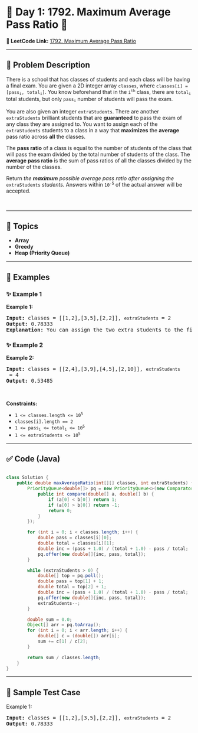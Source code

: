 # 📌 Day 1: 1792. Maximum Average Pass Ratio 🎯

**🔗 LeetCode Link:** [1792. Maximum Average Pass Ratio](https://leetcode.com/problems/maximum-average-pass-ratio/)

---

## 🧩 Problem Description

<p>There is a school that has classes of students and each class will be having a final exam. You are given a 2D integer array <code>classes</code>, where <code>classes[i] = [pass<sub>i</sub>, total<sub>i</sub>]</code>. You know beforehand that in the <code>i<sup>th</sup></code> class, there are <code>total<sub>i</sub></code> total students, but only <code>pass<sub>i</sub></code> number of students will pass the exam.</p>

<p>You are also given an integer <code>extraStudents</code>. There are another <code>extraStudents</code> brilliant students that are <strong>guaranteed</strong> to pass the exam of any class they are assigned to. You want to assign each of the <code>extraStudents</code> students to a class in a way that <strong>maximizes</strong> the <strong>average</strong> pass ratio across <strong>all</strong> the classes.</p>

<p>The <strong>pass ratio</strong> of a class is equal to the number of students of the class that will pass the exam divided by the total number of students of the class. The <strong>average pass ratio</strong> is the sum of pass ratios of all the classes divided by the number of the classes.</p>

<p>Return <em>the <strong>maximum</strong> possible average pass ratio after assigning the </em><code>extraStudents</code><em> students. </em>Answers within <code>10<sup>-5</sup></code> of the actual answer will be accepted.</p>

<p>&nbsp;</p>
<p><strong class="example">

---

## 🧠 Topics

- Array
- Greedy
- Heap (Priority Queue)
---

## 🧩 Examples

### ✨ Example 1

Example 1:</strong></p>

<pre>
<strong>Input:</strong> classes = [[1,2],[3,5],[2,2]], <code>extraStudents</code> = 2
<strong>Output:</strong> 0.78333
<strong>Explanation:</strong> You can assign the two extra students to the first class. The average pass ratio will be equal to (3/4 + 3/5 + 2/2) / 3 = 0.78333.
</pre>

<p><strong class="example">

### ✨ Example 2

Example 2:</strong></p>

<pre>
<strong>Input:</strong> classes = [[2,4],[3,9],[4,5],[2,10]], <code>extraStudents</code> = 4
<strong>Output:</strong> 0.53485
</pre>

<p>&nbsp;</p>
<p><strong>Constraints:</strong></p>

<ul>
	<li><code>1 &lt;= classes.length &lt;= 10<sup>5</sup></code></li>
	<li><code>classes[i].length == 2</code></li>
	<li><code>1 &lt;= pass<sub>i</sub> &lt;= total<sub>i</sub> &lt;= 10<sup>5</sup></code></li>
	<li><code>1 &lt;= extraStudents &lt;= 10<sup>5</sup></code></li>
</ul>

---

## ✅ Code (Java)

```java

class Solution {
    public double maxAverageRatio(int[][] classes, int extraStudents) {
        PriorityQueue<double[]> pq = new PriorityQueue<>(new Comparator<double[]>() {
            public int compare(double[] a, double[] b) {
                if (a[0] < b[0]) return 1;
                if (a[0] > b[0]) return -1;
                return 0;
            }
        });

        for (int i = 0; i < classes.length; i++) {
            double pass = classes[i][0];
            double total = classes[i][1];
            double inc = (pass + 1.0) / (total + 1.0) - pass / total;
            pq.offer(new double[]{inc, pass, total});
        }

        while (extraStudents > 0) {
            double[] top = pq.poll();
            double pass = top[1] + 1;
            double total = top[2] + 1;
            double inc = (pass + 1.0) / (total + 1.0) - pass / total;
            pq.offer(new double[]{inc, pass, total});
            extraStudents--;
        }

        double sum = 0.0;
        Object[] arr = pq.toArray();
        for (int i = 0; i < arr.length; i++) {
            double[] c = (double[]) arr[i];
            sum += c[1] / c[2];
        }

        return sum / classes.length;
    }
}
```

---

## 🧪 Sample Test Case


Example 1:</strong></p>

<pre>
<strong>Input:</strong> classes = [[1,2],[3,5],[2,2]], <code>extraStudents</code> = 2
<strong>Output:</strong> 0.78333
</pre>

<p><strong class="example">


